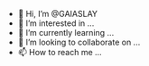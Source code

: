 - 👋 Hi, I’m @GAIASLAY
- 👀 I’m interested in ...
- 🌱 I’m currently learning ...
- 💞️ I’m looking to collaborate on ...
- 📫 How to reach me ...

<!---
GAIASLAY/GAIASLAY is a ✨ special ✨ repository because its `README.md` (this file) appears on your GitHub profile.
You can click the Preview link to take a look at your changes.
--->
